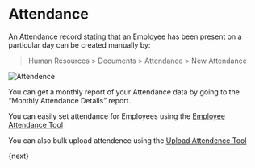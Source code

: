 # Attendance

An Attendance record stating that an Employee has been present on a particular
day can be created manually by:

> Human Resources > Documents > Attendance > New Attendance

<img class="screenshot" alt="Attendence" src="/docs/assets/img/human-resources/attendence.png">

You can get a monthly report of your Attendance data by going to the “Monthly
Attendance Details” report.

You can easily set attendance for Employees using the [Employee Attendance Tool](/docs/user/manual/en/human-resources/tools/employee-attendance-tool.html)

You can also bulk upload attendence using the [Upload Attendence Tool](/docs/user/manual/en/human-resources/tools/upload-attendance.html)

{next}
